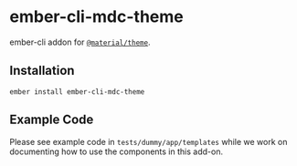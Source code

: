 ember-cli-mdc-theme
======================

ember-cli addon for [`@material/theme`](https://github.com/material-components/material-components-web/tree/master/packages/mdc-theme).

Installation
------------

    ember install ember-cli-mdc-theme
    
Example Code
---------------

Please see example code in `tests/dummy/app/templates` while we work on documenting how to 
use the components in this add-on.
